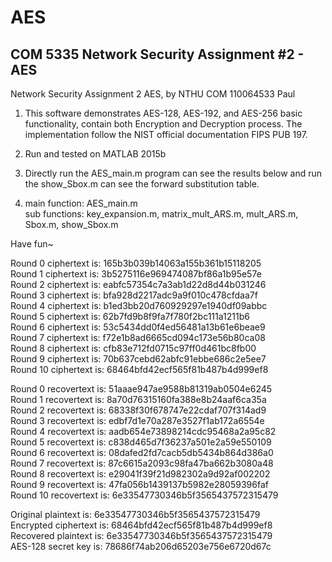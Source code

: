 # AES
## COM 5335 Network Security Assignment #2 - AES

Network Security Assignment 2 AES, by NTHU COM 110064533 Paul   

1. This software demonstrates AES-128, AES-192, and AES-256 basic functionality, contain both Encryption and Decryption process. The implementation follow the NIST official documentation FIPS PUB 197.   

2. Run and tested on MATLAB 2015b   

3. Directly run the AES_main.m program can see the results below and run the show_Sbox.m can see the forward substitution table.   

4. main function: AES_main.m   
  sub functions: key_expansion.m, matrix_mult_ARS.m, mult_ARS.m, Sbox.m, show_Sbox.m   

Have fun~   


Round 0 ciphertext is:  165b3b039b14063a155b361b15118205   
Round 1 ciphertext is:  3b5275116e969474087bf86a1b95e57e   
Round 2 ciphertext is:  eabfc57354c7a3ab1d22d8d44b031246   
Round 3 ciphertext is:  bfa928d2217adc9a9f010c478cfdaa7f   
Round 4 ciphertext is:  b1ed3bb20d760929297e1940df09abbc   
Round 5 ciphertext is:  62b7fd9b8f9fa7f780f2bc111a1211b6   
Round 6 ciphertext is:  53c5434dd0f4ed56481a13b61e6beae9   
Round 7 ciphertext is:  f72e1b8ad6665cd094c173e56b80ca08   
Round 8 ciphertext is:  cfb83e712fd0715c97ff0d461bc8fb00   
Round 9 ciphertext is:  70b637cebd62abfc91ebbe686c2e5ee7   
Round 10 ciphertext is: 68464bfd42ecf565f81b487b4d999ef8   

Round 0 recovertext is:  51aaae947ae9588b81319ab0504e6245   
Round 1 recovertext is:  8a70d76315160fa388e8b24aaf6ca35a   
Round 2 recovertext is:  68338f30f678747e22cdaf707f314ad9   
Round 3 recovertext is:  edbf7d1e70a287e3527f1ab172a6554e   
Round 4 recovertext is:  aadb654e73898214cdc95468a2a95c82   
Round 5 recovertext is:  c838d465d7f36237a501e2a59e550109   
Round 6 recovertext is:  08dafed2fd7cacb5db5434b864d386a0   
Round 7 recovertext is:  87c6615a2093c98fa47ba662b3080a48   
Round 8 recovertext is:  e29041f39f21d982302a9d92af002202   
Round 9 recovertext is:  47fa056b1439137b5982e28059396faf   
Round 10 recovertext is: 6e33547730346b5f3565437572315479   
 
Original plaintext is:   6e33547730346b5f3565437572315479   
Encrypted ciphertext is: 68464bfd42ecf565f81b487b4d999ef8   
Recovered plaintext is:  6e33547730346b5f3565437572315479   
AES-128 secret key is:   78686f74ab206d65203e756e6720d67c   

